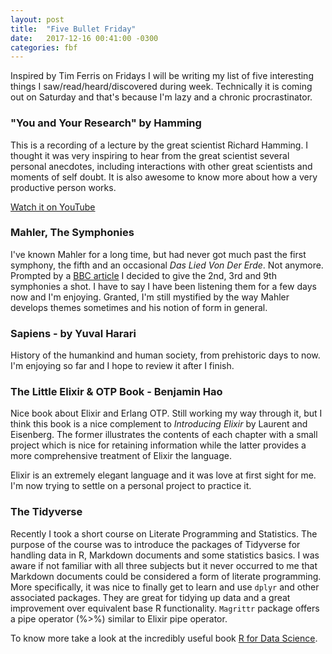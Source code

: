 ```yaml
---
layout: post
title:  "Five Bullet Friday"
date:   2017-12-16 00:41:00 -0300
categories: fbf
---
```


Inspired by Tim Ferris on Fridays I will be writing my list of five interesting things I saw/read/heard/discovered during week. Technically it is coming out on Saturday and that's because I'm lazy and a chronic procrastinator.

### "You and Your Research" by Hamming

This is a recording of a lecture by the great scientist Richard Hamming. I thought it was very inspiring to hear from the great scientist several personal anecdotes, including interactions with other great scientists and moments of self doubt. It is also awesome to know more about how a very productive person works.

[Watch it on YouTube](https://www.youtube.com/watch?v=a1zDuOPkMSw)

### Mahler, The Symphonies
I've known Mahler for a long time, but had never got much past the first symphony, the fifth and an occasional _Das Lied Von Der Erde_. Not anymore. Prompted by a [BBC article](https://www.theguardian.com/music/2016/aug/04/beethoven-eroica-greatest-symphony-vote-bbc-mozart-mahler) I decided to give the 2nd, 3rd and 9th symphonies a shot. I have to say I have been listening them for a few days now and I'm enjoying. Granted, I'm still mystified by the way Mahler develops themes sometimes and his notion of form in general.

### Sapiens - by Yuval Harari

History of the humankind and human society, from prehistoric days to now. I'm enjoying so far and I hope to review it after I finish.

### The Little Elixir & OTP Book - Benjamin Hao

Nice book about Elixir and Erlang OTP. Still working my way through it, but I think this book is a nice complement to _Introducing Elixir_ by Laurent and Eisenberg. The former illustrates the contents of each chapter with a small project which is nice for retaining information while the latter provides a more comprehensive treatment of Elixir the language.

Elixir is an extremely elegant language and it was love at first sight for me. I'm now trying to settle on a personal project to practice it.

### The Tidyverse

Recently I took a short course on Literate Programming and Statistics. The purpose of the course was to introduce the packages of Tidyverse for handling data in R, Markdown documents and some statistics basics. I was aware if not familiar with all three subjects but it never occurred to me that Markdown documents could be considered a form of literate programming.  More specifically, it was nice to finally get to learn and use `dplyr` and other associated packages. They are great for tidying up data and a great improvement over equivalent base R functionality. `Magrittr` package offers a pipe operator (%>%) similar to Elixir pipe operator.

To know more take a look at the incredibly useful book [R for Data Science](http://r4ds.had.co.nz/).
